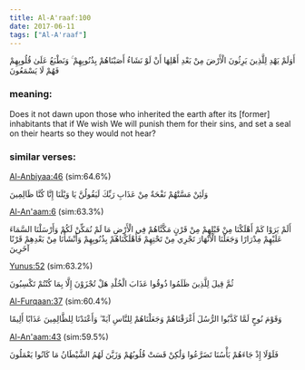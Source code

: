 ```yaml
---
title: Al-A'raaf:100
date: 2017-06-11
tags: ["Al-A'raaf"]
---
```

أَوَلَمْ يَهْدِ لِلَّذِينَ يَرِثُونَ الْأَرْضَ مِنْ بَعْدِ أَهْلِهَا أَنْ لَوْ نَشَاءُ أَصَبْنَاهُمْ بِذُنُوبِهِمْ ۚ وَنَطْبَعُ عَلَىٰ قُلُوبِهِمْ فَهُمْ لَا يَسْمَعُونَ
### meaning: 
Does it not dawn upon those who inherited the earth after its [former] inhabitants that if We wish We will punish them for their sins, and set a seal on their hearts so they would not hear?
### similar verses: 

[Al-Anbiyaa:46](/21/46) (sim:64.6%)

وَلَئِنْ مَسَّتْهُمْ نَفْحَةٌ مِنْ عَذَابِ رَبِّكَ لَيَقُولُنَّ يَا وَيْلَنَا إِنَّا كُنَّا ظَالِمِينَ

[Al-An'aam:6](/6/6) (sim:63.3%)

أَلَمْ يَرَوْا كَمْ أَهْلَكْنَا مِنْ قَبْلِهِمْ مِنْ قَرْنٍ مَكَّنَّاهُمْ فِي الْأَرْضِ مَا لَمْ نُمَكِّنْ لَكُمْ وَأَرْسَلْنَا السَّمَاءَ عَلَيْهِمْ مِدْرَارًا وَجَعَلْنَا الْأَنْهَارَ تَجْرِي مِنْ تَحْتِهِمْ فَأَهْلَكْنَاهُمْ بِذُنُوبِهِمْ وَأَنْشَأْنَا مِنْ بَعْدِهِمْ قَرْنًا آخَرِينَ

[Yunus:52](/10/52) (sim:63.2%)

ثُمَّ قِيلَ لِلَّذِينَ ظَلَمُوا ذُوقُوا عَذَابَ الْخُلْدِ هَلْ تُجْزَوْنَ إِلَّا بِمَا كُنْتُمْ تَكْسِبُونَ

[Al-Furqaan:37](/25/37) (sim:60.4%)

وَقَوْمَ نُوحٍ لَمَّا كَذَّبُوا الرُّسُلَ أَغْرَقْنَاهُمْ وَجَعَلْنَاهُمْ لِلنَّاسِ آيَةً ۖ وَأَعْتَدْنَا لِلظَّالِمِينَ عَذَابًا أَلِيمًا

[Al-An'aam:43](/6/43) (sim:59.5%)

فَلَوْلَا إِذْ جَاءَهُمْ بَأْسُنَا تَضَرَّعُوا وَلَٰكِنْ قَسَتْ قُلُوبُهُمْ وَزَيَّنَ لَهُمُ الشَّيْطَانُ مَا كَانُوا يَعْمَلُونَ
